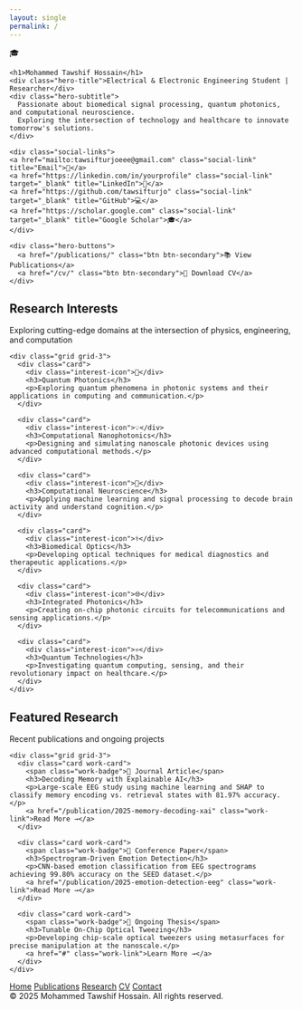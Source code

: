 ```yaml
---
layout: single 
permalink: /
---
```

<!doctype html>
<html lang="en">
<head>
<meta charset="utf-8" />
<meta name="viewport" content="width=device-width,initial-scale=1" />
<title>Mohammed Tawshif Hossain — Portfolio</title>
<style>
  :root{
    --max-width: 1000px;
    --card-radius: 10px;
    --card-bg: rgba(255,255,255,0.03);
    --accent: #667eea;
    --accent-light: #8b9bff;
    --text-primary: #ffffff;
    --text-secondary: rgba(255,255,255,0.75);
    --text-tertiary: rgba(255,255,255,0.55);
    --border-subtle: rgba(255,255,255,0.06);
  }

  *{box-sizing:border-box;margin:0;padding:0}
  
  body{
    font-family: -apple-system, BlinkMacSystemFont, "Segoe UI", system-ui, sans-serif;
    background:#0a0e27;
    color:var(--text-primary);
    line-height:1.6;
    -webkit-font-smoothing:antialiased;
  }

  html { font-size: 15px; }

  /* CONTAINER - consistent padding across all sections */
  .container {
    max-width: var(--max-width);
    margin: 0 auto;
    padding: 0 32px;
  }

  /* HERO SECTION */
  .hero {
    min-height: 85vh;
    display: flex;
    align-items: center;
    background: linear-gradient(135deg, #667eea 0%, #5a67d8 50%, #764ba2 100%);
    position: relative;
    overflow: hidden;
  }

  .hero::before {
    content: '';
    position: absolute;
    top: 0; left: 0; right: 0; bottom: 0;
    background: 
      radial-gradient(circle at 20% 30%, rgba(139, 155, 255, 0.15), transparent 40%),
      radial-gradient(circle at 80% 70%, rgba(118, 75, 162, 0.15), transparent 40%);
    pointer-events: none;
  }

  .hero .container {
    position: relative;
    z-index: 1;
    padding-top: 60px;
    padding-bottom: 60px;
  }

  .profile-wrapper {
    width: 140px;
    height: 140px;
    margin-bottom: 24px;
    border-radius: 50%;
    background: rgba(255,255,255,0.15);
    backdrop-filter: blur(10px);
    display: flex;
    align-items: center;
    justify-content: center;
    box-shadow: 0 8px 32px rgba(0,0,0,0.25);
  }

  .social-links 
  { display: flex; gap: 1.5rem; justify-content: center; margin-bottom: 2rem; animation: fadeInUp 1.6s ease; } .social-link { width: 50px; height: 50px; background: rgba(255, 255, 255, 0.1); border-radius: 50%; display: flex; align-items: center; justify-content: center; color: white; text-decoration: none; font-size: 1.5rem; transition: all 0.3s ease; backdrop-filter: blur(10px); } .social-link:hover { background: rgba(255, 255, 255, 0.2); transform: translateY(-5px); box-shadow: 0 10px 25px rgba(0, 0, 0, 0.2); }

  .profile-icon {
    font-size: 4rem;
  }

  .hero h1 {
    font-size: 2.5rem;
    font-weight: 700;
    margin-bottom: 8px;
    letter-spacing: -0.02em;
  }

  .hero-title {
    font-size: 1.15rem;
    color: rgba(255,255,255,0.9);
    margin-bottom: 16px;
    font-weight: 500;
  }

  .hero-subtitle {
    font-size: 1rem;
    color: rgba(255,255,255,0.8);
    max-width: 600px;
    margin-bottom: 32px;
    line-height: 1.7;
  }

  .hero-buttons {
    display: flex;
    gap: 12px;
    flex-wrap: wrap;
    justify-content: center
  }

  .btn {
    padding: 12px 28px;
    border-radius: 8px;
    text-decoration: none;
    font-weight: 600;
    font-size: 0.95rem;
    display: inline-flex;
    align-items: center;
    gap: 8px;
    transition: all 0.2s ease;
  }

  .btn-primary {
    background: white;
    color: #667eea;
  }

  .btn-primary:hover {
    background: #f7f8ff;
    transform: translateY(-2px);
    box-shadow: 0 8px 24px rgba(255,255,255,0.2);
  }

  .btn-secondary {
    background: rgba(255,255,255,0.1);
    color: white;
    backdrop-filter: blur(10px);
    border: 1px solid rgba(255,255,255,0.2);
  }

  .btn-secondary:hover {
    background: rgba(255,255,255,0.15);
    transform: translateY(-2px);
  }

  /* MAIN CONTENT SECTIONS */
  section {
    padding: 80px 0;
  }

  .section-header {
    margin-bottom: 40px;
  }

  .section-title {
    font-size: 1.75rem;
    font-weight: 700;
    margin-bottom: 8px;
    color: var(--text-primary);
  }

  .section-subtitle {
    font-size: 1rem;
    color: var(--text-tertiary);
  }

  /* CARDS */
  .grid {
    display: grid;
    gap: 24px;
  }

  .grid-3 {
    grid-template-columns: repeat(3, 1fr);
  }

  .grid-4 {
    grid-template-columns: repeat(4, 1fr);
  }

  .card {
    background: var(--card-bg);
    border: 1px solid var(--border-subtle);
    border-radius: var(--card-radius);
    padding: 24px;
    transition: all 0.3s cubic-bezier(0.4, 0, 0.2, 1);
    height: 100%;
    display: flex;
    flex-direction: column;
  }

  .card:hover {
    background: rgba(255,255,255,0.05);
    border-color: rgba(102, 126, 234, 0.3);
    transform: translateY(-4px);
  }

  /* Interest Cards */
  .interest-icon {
    width: 48px;
    height: 48px;
    border-radius: 10px;
    background: rgba(102, 126, 234, 0.15);
    display: flex;
    align-items: center;
    justify-content: center;
    font-size: 1.5rem;
    margin-bottom: 16px;
  }

  .card h3 {
    font-size: 1.1rem;
    font-weight: 600;
    margin-bottom: 8px;
    color: var(--text-primary);
  }

  .card p {
    font-size: 0.92rem;
    color: var(--text-tertiary);
    line-height: 1.6;
    flex-grow: 1;
  }

  /* Stats Section */
  .stats-section {
    background: rgba(102, 126, 234, 0.08);
    border-top: 1px solid var(--border-subtle);
    border-bottom: 1px solid var(--border-subtle);
  }

  .stat-card {
    text-align: center;
    padding: 32px 20px;
  }

  .stat-number {
    font-size: 2.5rem;
    font-weight: 700;
    color: var(--accent-light);
    margin-bottom: 8px;
  }

  .stat-label {
    font-size: 0.9rem;
    color: var(--text-secondary);
  }

  /* Work Cards */
  .work-card {
    display: flex;
    flex-direction: column;
    gap: 16px;
  }

  .work-badge {
    display: inline-flex;
    align-items: center;
    gap: 6px;
    padding: 6px 14px;
    background: rgba(102, 126, 234, 0.15);
    color: var(--accent-light);
    border-radius: 20px;
    font-size: 0.85rem;
    font-weight: 600;
    width: fit-content;
  }

  .work-card h3 {
    font-size: 1.15rem;
    line-height: 1.4;
  }

  .work-link {
    color: var(--accent-light);
    text-decoration: none;
    font-weight: 600;
    font-size: 0.9rem;
    display: inline-flex;
    align-items: center;
    gap: 6px;
    margin-top: 4px;
  }

  .work-link:hover {
    color: var(--accent);
  }

  /* Footer */
  footer {
    padding: 60px 0;
    border-top: 1px solid var(--border-subtle);
  }

  .footer-links {
    display: flex;
    gap: 32px;
    margin-bottom: 24px;
    flex-wrap: wrap;
  }

  .footer-link {
    color: var(--text-secondary);
    text-decoration: none;
    font-size: 0.95rem;
    transition: color 0.2s ease;
  }

  .footer-link:hover {
    color: var(--accent-light);
  }

  .copyright {
    color: var(--text-tertiary);
    font-size: 0.9rem;
  }

  /* Responsive */
  @media (max-width: 1024px) {
    .grid-3 {
      grid-template-columns: repeat(2, 1fr);
    }
    
    .grid-4 {
      grid-template-columns: repeat(2, 1fr);
    }
  }

  @media (max-width: 768px) {
    html { font-size: 14px; }
    
    .container {
      padding: 0 24px;
    }

    .hero {
      min-height: 70vh;
    }

    .hero h1 {
      font-size: 2rem;
    }

    section {
      padding: 60px 0;
    }

    .section-title {
      font-size: 1.5rem;
    }

    .grid-3, .grid-4 {
      grid-template-columns: 1fr;
    }

    .hero-buttons {
      flex-direction: column;
      width: 100%;
    }

    .btn {
      justify-content: center;
    }
  }
</style>
</head>
<body>

<!-- HERO -->
<section class="hero">
  <div class="container">
    <div class="profile-wrapper">
      <div class="profile-icon">🎓</div>
    </div>
    
    <h1>Mohammed Tawshif Hossain</h1>
    <div class="hero-title">Electrical & Electronic Engineering Student | Researcher</div>
    <div class="hero-subtitle">
      Passionate about biomedical signal processing, quantum photonics, and computational neuroscience. 
      Exploring the intersection of technology and healthcare to innovate tomorrow's solutions.
    </div>

    <div class="social-links"> 
    <a href="mailto:tawsifturjoeee@gmail.com" class="social-link" title="Email">📧</a> 
    <a href="https://linkedin.com/in/yourprofile" class="social-link" target="_blank" title="LinkedIn">💼</a>
    <a href="https://github.com/tawsifturjo" class="social-link" target="_blank" title="GitHub">💻</a> 
    <a href="https://scholar.google.com" class="social-link" target="_blank" title="Google Scholar">🎓</a> 
    </div>
    
    <div class="hero-buttons">
      <a href="/publications/" class="btn btn-secondary">📚 View Publications</a>
      <a href="/cv/" class="btn btn-secondary">📄 Download CV</a>
    </div>
  </div>
</section>

<!-- RESEARCH INTERESTS -->
<section>
  <div class="container">
    <div class="section-header">
      <h2 class="section-title">Research Interests</h2>
      <p class="section-subtitle">Exploring cutting-edge domains at the intersection of physics, engineering, and computation</p>
    </div>
    
    <div class="grid grid-3">
      <div class="card">
        <div class="interest-icon">🔬</div>
        <h3>Quantum Photonics</h3>
        <p>Exploring quantum phenomena in photonic systems and their applications in computing and communication.</p>
      </div>
      
      <div class="card">
        <div class="interest-icon">💡</div>
        <h3>Computational Nanophotonics</h3>
        <p>Designing and simulating nanoscale photonic devices using advanced computational methods.</p>
      </div>
      
      <div class="card">
        <div class="interest-icon">🧠</div>
        <h3>Computational Neuroscience</h3>
        <p>Applying machine learning and signal processing to decode brain activity and understand cognition.</p>
      </div>
      
      <div class="card">
        <div class="interest-icon">⚕️</div>
        <h3>Biomedical Optics</h3>
        <p>Developing optical techniques for medical diagnostics and therapeutic applications.</p>
      </div>
      
      <div class="card">
        <div class="interest-icon">🌐</div>
        <h3>Integrated Photonics</h3>
        <p>Creating on-chip photonic circuits for telecommunications and sensing applications.</p>
      </div>
      
      <div class="card">
        <div class="interest-icon">⚛️</div>
        <h3>Quantum Technologies</h3>
        <p>Investigating quantum computing, sensing, and their revolutionary impact on healthcare.</p>
      </div>
    </div>
  </div>
</section>



<!-- FEATURED WORK -->
<section>
  <div class="container">
    <div class="section-header">
      <h2 class="section-title">Featured Research</h2>
      <p class="section-subtitle">Recent publications and ongoing projects</p>
    </div>
    
    <div class="grid grid-3">
      <div class="card work-card">
        <span class="work-badge">📄 Journal Article</span>
        <h3>Decoding Memory with Explainable AI</h3>
        <p>Large-scale EEG study using machine learning and SHAP to classify memory encoding vs. retrieval states with 81.97% accuracy.</p>
        <a href="/publication/2025-memory-decoding-xai" class="work-link">Read More →</a>
      </div>
      
      <div class="card work-card">
        <span class="work-badge">🎤 Conference Paper</span>
        <h3>Spectrogram-Driven Emotion Detection</h3>
        <p>CNN-based emotion classification from EEG spectrograms achieving 99.80% accuracy on the SEED dataset.</p>
        <a href="/publication/2025-emotion-detection-eeg" class="work-link">Read More →</a>
      </div>
      
      <div class="card work-card">
        <span class="work-badge">🔧 Ongoing Thesis</span>
        <h3>Tunable On-Chip Optical Tweezing</h3>
        <p>Developing chip-scale optical tweezers using metasurfaces for precise manipulation at the nanoscale.</p>
        <a href="#" class="work-link">Learn More →</a>
      </div>
    </div>
  </div>
</section>

<!-- FOOTER -->
<footer>
  <div class="container">
    <div class="footer-links">
      <a href="/" class="footer-link">Home</a>
      <a href="/publications/" class="footer-link">Publications</a>
      <a href="/research/" class="footer-link">Research</a>
      <a href="/cv/" class="footer-link">CV</a>
      <a href="/contact/" class="footer-link">Contact</a>
    </div>
    <div class="copyright">© 2025 Mohammed Tawshif Hossain. All rights reserved.</div>
  </div>
</footer>

</body>
</html>
